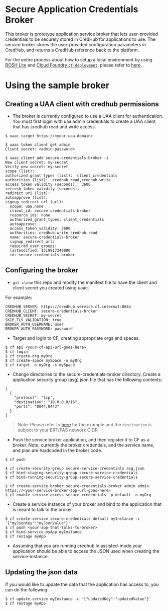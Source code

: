 
# Secure Application Credentials Broker

This broker is prototype application service broker that lets user-provided credentials to be securely stored in CredHub for applications to use. 
The service broker stores the user-provided configuration parameters in CredHub, and returns a CredHub reference back to the platform.

For the entire process about how to setup a local environment by using [BOSH Lite](https://bosh.io/docs/bosh-lite) and [Cloud Foundry `cf-deployment`](https://github.com/cloudfoundry/cf-deployment/), please refer to [here](README-CF-DEPLOYMENT.md).

# Using the sample broker
## Creating a UAA client with credhub permissions

* The broker is currently configured to use a UAA client for authentication. You must first login with uaa admin credentials to create a UAA client that has credhub read and write access.

```
$ uaac target https://<your-uaa-domain>

$ uaac token client get admin
Client secret: <admin-password>

$ uaac client add secure-credentials-broker -i
New client secret: my-secret
Verify new secret: my-secret
scope (list):
authorized grant types (list):  client_credentials
authorities (list):  credhub.read,credhub.write
access token validity (seconds):  3600
refresh token validity (seconds):
redirect uri (list):
autoapprove (list):
signup redirect url (url):
  scope: uaa.none
  client_id: secure-credentials-broker
  resource_ids: none
  authorized_grant_types: client_credentials
  autoapprove:
  access_token_validity: 3600
  authorities: credhub.write credhub.read
  name: secure-credentials-broker
  signup_redirect_url:
  required_user_groups:
  lastmodified: 1519917340000
  id: secure-credentials-broker
```

## Configuring the broker

* `git clone` this repo and modify the manifest file to have the client and client secret you created using uaac.

For example:
```
CREDHUB_SERVER: https://credhub.service.cf.internal:8844
CREDHUB_CLIENT: secure-credentials-broker
CREDHUB_SECRET: my-secret
SKIP_TLS_VALIDATION: true
BROKER_AUTH_USERNAME: user
BROKER_AUTH_PASSWORD: password
```

* Target and login to CF, creating appropriate orgs and spaces.

```
$ cf api <your-cf-api-url-goes-here>
$ cf login
$ cf create-org myOrg
$ cf create-space mySpace -o myOrg
$ cf target -o myOrg -s mySpace
```

* Change directories to the secure-credentials-broker directory. Create a application security group (asg) json file that has the following contents:

```
[
  {
    "protocol": "tcp",
    "destination": "10.0.0.0/16",
    "ports": "8844,8443"
  }
]
```

> Note: Please refer to [here](asg.json) for the example and the `destination` is subject to your ERT/PAS network CIDR

* Push the service broker application, and then register it to CF as a broker. 
Note, currently the broker credentials, and the service name, and plan are hardcoded in the broker code.

```
$ cf push

$ cf create-security-group secure-service-credentials asg.json
$ cf bind-staging-security-group secure-service-credentials
$ cf bind-running-security-group secure-service-credentials

$ cf create-service-broker secure-credentials-broker admin admin https://<your-service-broker-app-url-goes-here>
$ cf enable-service-access secure-credentials -p default -o myOrg
```

* Create a service instance of your broker and bind to the application that is meant to talk to the broker
```
$ cf create-service secure-credentials default myInstance -c '{"myJsonKey":"myJsonValue"}'
$ cf push <your-app-that-talks-to-broker> 
$ cf bind-service myApp myInstance
$ cf restage myApp 
```

* Assuming that you are running credhub in assisted-mode your application should be able to access the JSON used when creating the service-instance.  

## Updating the json data

If you would like to update the data that the application has access to, you can do the following:

```
$ cf update-service myInstance -c '{"updatedKey":"updatedValue"}'
$ cf restage myApp
```

